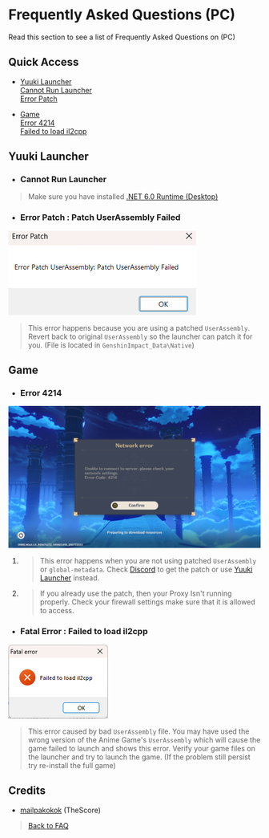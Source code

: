 # Frequently Asked Questions (PC)

Read this section to see a list of Frequently Asked Questions on (PC)

## Quick Access

- [Yuuki Launcher](#yuuki-launcher)
\
[Cannot Run Launcher](#cannot-run-launcher)
\
[Error Patch](#error-patch--patch-userassembly-failed)

- [Game](#game)
\
[Error 4214](#error-4214)
\
[Failed to load il2cpp](#fatal-error--failed-to-load-il2cpp)

## Yuuki Launcher

- ### Cannot Run Launcher

> Make sure you have installed [.NET 6.0 Runtime (Desktop)](https://dotnet.microsoft.com/en-us/download/dotnet/6.0/runtime)

- ### Error Patch : Patch UserAssembly Failed

![error-patch][error-patch]

> This error happens because you are using a patched `UserAssembly`. Revert back to original `UserAssembly` so the launcher can patch it for you. (File is located in `GenshinImpact_Data\Native`)

## Game

- ### Error 4214

![error-4214][error-4214]

1. > This error happens when you are not using patched `UserAssembly` or `global-metadata`. Check [Discord](https://discord.gg/YuukiPS) to get the patch or use [Yuuki Launcher](https://github.com/akbaryahya/YuukiPS-Launcher) instead.

2. > If you already use the patch, then your Proxy Isn't running properly. Check your firewall settings make sure that it is allowed to access.

- ### Fatal Error : Failed to load il2cpp

![error-il2cpp][error-il2cpp]

> This error caused by bad `UserAssembly` file. You may have used the wrong version of the Anime Game's `UserAssembly` which will cause the game failed to launch and shows this error. Verify your game files on the launcher and try to launch the game. (If the problem still persist try re-install the full game)

## Credits

- [mailpakokok](https://github.com/mailpakokok) (TheScore)

> [Back to FAQ](/YuukiPS/docs/FAQ/README.MD)

[error-patch]: /YuukiPS/src/img/yuuki-launcher/error-patch.png
[error-4214]: /YuukiPS/src/img/game/4214.png
[error-il2cpp]: /YuukiPS/src/img/game/il2cpp.png

